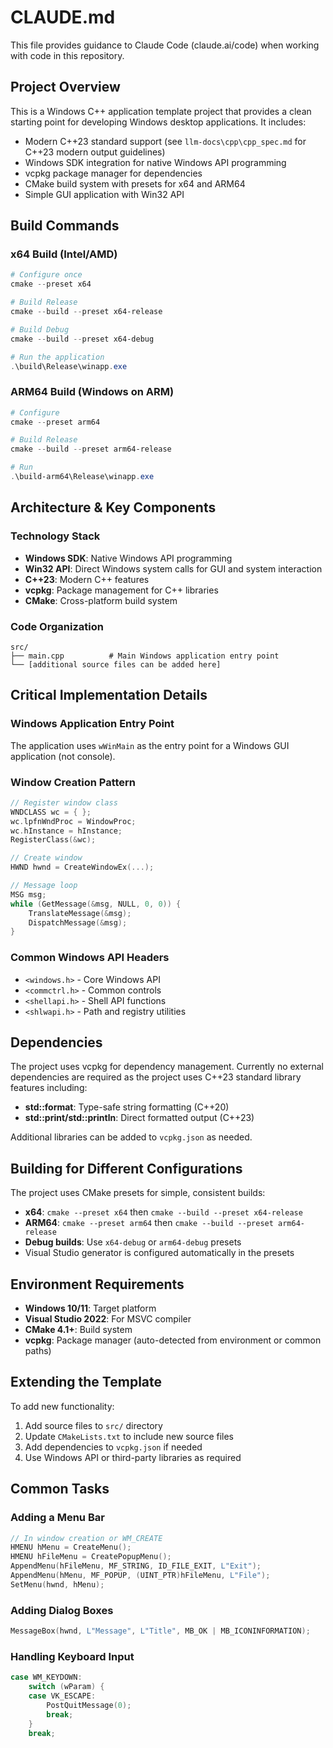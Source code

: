 # CLAUDE.md

This file provides guidance to Claude Code (claude.ai/code) when working with code in this repository.

## Project Overview

This is a Windows C++ application template project that provides a clean starting point for developing Windows desktop applications. It includes:

- Modern C++23 standard support (see `llm-docs\cpp\cpp_spec.md` for C++23 modern output guidelines)
- Windows SDK integration for native Windows API programming
- vcpkg package manager for dependencies
- CMake build system with presets for x64 and ARM64
- Simple GUI application with Win32 API

## Build Commands

### x64 Build (Intel/AMD)

```powershell
# Configure once
cmake --preset x64

# Build Release
cmake --build --preset x64-release

# Build Debug
cmake --build --preset x64-debug

# Run the application
.\build\Release\winapp.exe
```

### ARM64 Build (Windows on ARM)

```powershell
# Configure
cmake --preset arm64

# Build Release
cmake --build --preset arm64-release

# Run
.\build-arm64\Release\winapp.exe
```

## Architecture & Key Components

### Technology Stack

- **Windows SDK**: Native Windows API programming
- **Win32 API**: Direct Windows system calls for GUI and system interaction
- **C++23**: Modern C++ features
- **vcpkg**: Package management for C++ libraries
- **CMake**: Cross-platform build system

### Code Organization

```
src/
├── main.cpp          # Main Windows application entry point
└── [additional source files can be added here]
```

## Critical Implementation Details

### Windows Application Entry Point

The application uses `wWinMain` as the entry point for a Windows GUI application (not console).

### Window Creation Pattern

```cpp
// Register window class
WNDCLASS wc = { };
wc.lpfnWndProc = WindowProc;
wc.hInstance = hInstance;
RegisterClass(&wc);

// Create window
HWND hwnd = CreateWindowEx(...);

// Message loop
MSG msg;
while (GetMessage(&msg, NULL, 0, 0)) {
    TranslateMessage(&msg);
    DispatchMessage(&msg);
}
```

### Common Windows API Headers

- `<windows.h>` - Core Windows API
- `<commctrl.h>` - Common controls
- `<shellapi.h>` - Shell API functions
- `<shlwapi.h>` - Path and registry utilities

## Dependencies

The project uses vcpkg for dependency management. Currently no external dependencies are required as the project uses C++23 standard library features including:

- **std::format**: Type-safe string formatting (C++20)
- **std::print/std::println**: Direct formatted output (C++23)

Additional libraries can be added to `vcpkg.json` as needed.

## Building for Different Configurations

The project uses CMake presets for simple, consistent builds:

- **x64**: `cmake --preset x64` then `cmake --build --preset x64-release`
- **ARM64**: `cmake --preset arm64` then `cmake --build --preset arm64-release`
- **Debug builds**: Use `x64-debug` or `arm64-debug` presets
- Visual Studio generator is configured automatically in the presets

## Environment Requirements

- **Windows 10/11**: Target platform
- **Visual Studio 2022**: For MSVC compiler
- **CMake 4.1+**: Build system
- **vcpkg**: Package manager (auto-detected from environment or common paths)

## Extending the Template

To add new functionality:

1. Add source files to `src/` directory
2. Update `CMakeLists.txt` to include new source files
3. Add dependencies to `vcpkg.json` if needed
4. Use Windows API or third-party libraries as required

## Common Tasks

### Adding a Menu Bar

```cpp
// In window creation or WM_CREATE
HMENU hMenu = CreateMenu();
HMENU hFileMenu = CreatePopupMenu();
AppendMenu(hFileMenu, MF_STRING, ID_FILE_EXIT, L"Exit");
AppendMenu(hMenu, MF_POPUP, (UINT_PTR)hFileMenu, L"File");
SetMenu(hwnd, hMenu);
```

### Adding Dialog Boxes

```cpp
MessageBox(hwnd, L"Message", L"Title", MB_OK | MB_ICONINFORMATION);
```

### Handling Keyboard Input

```cpp
case WM_KEYDOWN:
    switch (wParam) {
    case VK_ESCAPE:
        PostQuitMessage(0);
        break;
    }
    break;
```
